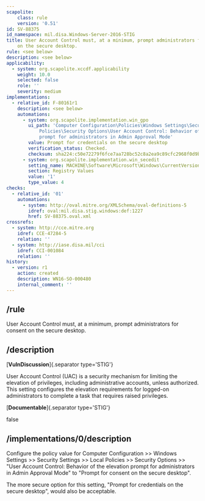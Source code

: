 ```yaml
---
scapolite:
    class: rule
    version: '0.51'
id: SV-88375
id_namespace: mil.disa.Windows-Server-2016-STIG
title: User Account Control must, at a minimum, prompt administrators for consent
    on the secure desktop.
rule: <see below>
description: <see below>
applicability:
  - system: org.scapolite.xccdf.applicability
    weight: 10.0
    selected: false
    role: ''
    severity: medium
implementations:
  - relative_id: F-80161r1
    description: <see below>
    automations:
      - system: org.scapolite.implementation.win_gpo
        ui_path: 'Computer Configuration\Policies\Windows Settings\Security Settings\Local
            Policies\Security Options\User Account Control: Behavior of the elevation
            prompt for administrators in Admin Approval Mode'
        value: Prompt for credentials on the secure desktop
        verification_status: Checked.
        checksum: sha224:c50e72279f6fce7aa728bc52c8a2ea9c89cfc2968f0d9bf919d8d33b
      - system: org.scapolite.implementation.win_secedit
        setting_name: MACHINE\Software\Microsoft\Windows\CurrentVersion\Policies\System\ConsentPromptBehaviorAdmin
        section: Registry Values
        value: '1'
        type_value: 4
checks:
  - relative_id: '01'
    automations:
      - system: http://oval.mitre.org/XMLSchema/oval-definitions-5
        idref: oval:mil.disa.stig.windows:def:1227
        href: SV-88375.oval.xml
crossrefs:
  - system: http://cce.mitre.org
    idref: CCE-47284-5
    relation: ''
  - system: http://iase.disa.mil/cci
    idref: CCI-001084
    relation: ''
history:
  - version: r1
    action: created
    description: WN16-SO-000480
    internal_comment: ''
---
```



## /rule

User Account Control must, at a minimum, prompt administrators for consent on the secure desktop.

## /description

[**VulnDiscussion**]{.separator type='STIG'}

User Account Control (UAC) is a security mechanism for limiting the elevation of privileges, including administrative accounts, unless authorized. This setting configures the elevation requirements for logged-on administrators to complete a task that requires raised privileges.

[**Documentable**]{.separator type='STIG'}

false

## /implementations/0/description

Configure the policy value for Computer Configuration >> Windows Settings >> Security Settings >> Local Policies >> Security Options >> "User Account Control: Behavior of the elevation prompt for administrators in Admin Approval Mode" to "Prompt for consent on the secure desktop".

The more secure option for this setting, "Prompt for credentials on the secure desktop", would also be acceptable.
